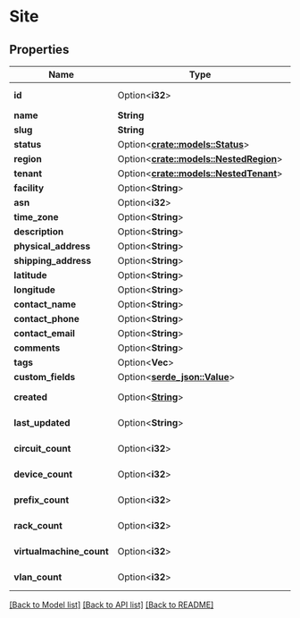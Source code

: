 # Site

## Properties

Name | Type | Description | Notes
------------ | ------------- | ------------- | -------------
**id** | Option<**i32**> |  | [optional][readonly]
**name** | **String** |  | 
**slug** | **String** |  | 
**status** | Option<[**crate::models::Status**](Status.md)> |  | [optional]
**region** | Option<[**crate::models::NestedRegion**](NestedRegion.md)> |  | [optional]
**tenant** | Option<[**crate::models::NestedTenant**](NestedTenant.md)> |  | [optional]
**facility** | Option<**String**> |  | [optional]
**asn** | Option<**i32**> |  | [optional]
**time_zone** | Option<**String**> |  | [optional]
**description** | Option<**String**> |  | [optional]
**physical_address** | Option<**String**> |  | [optional]
**shipping_address** | Option<**String**> |  | [optional]
**latitude** | Option<**String**> |  | [optional]
**longitude** | Option<**String**> |  | [optional]
**contact_name** | Option<**String**> |  | [optional]
**contact_phone** | Option<**String**> |  | [optional]
**contact_email** | Option<**String**> |  | [optional]
**comments** | Option<**String**> |  | [optional]
**tags** | Option<**Vec<String>**> |  | [optional]
**custom_fields** | Option<[**serde_json::Value**](.md)> |  | [optional]
**created** | Option<[**String**](string.md)> |  | [optional][readonly]
**last_updated** | Option<**String**> |  | [optional][readonly]
**circuit_count** | Option<**i32**> |  | [optional][readonly]
**device_count** | Option<**i32**> |  | [optional][readonly]
**prefix_count** | Option<**i32**> |  | [optional][readonly]
**rack_count** | Option<**i32**> |  | [optional][readonly]
**virtualmachine_count** | Option<**i32**> |  | [optional][readonly]
**vlan_count** | Option<**i32**> |  | [optional][readonly]

[[Back to Model list]](../README.md#documentation-for-models) [[Back to API list]](../README.md#documentation-for-api-endpoints) [[Back to README]](../README.md)


